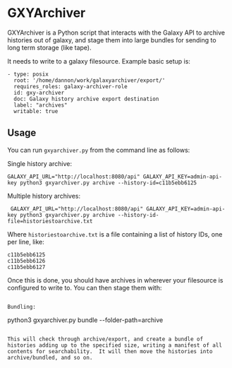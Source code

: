 # GXYArchiver

GXYArchiver is a Python script that interacts with the Galaxy API to archive
histories out of galaxy, and stage them into large bundles for sending to long
term storage (like tape).

It needs to write to a galaxy filesource.  Example basic setup is:

```
- type: posix
  root: '/home/dannon/work/galaxyarchiver/export/'
  requires_roles: galaxy-archiver-role
  id: gxy-archiver
  doc: Galaxy history archive export destination
  label: "archives"
  writable: true
```

## Usage

You can run `gxyarchiver.py` from the command line as follows:

Single history archive:

```
GALAXY_API_URL="http://localhost:8080/api" GALAXY_API_KEY=admin-api-key python3 gxyarchiver.py archive --history-id=c11b5ebb6125
```

Multiple history archives:

```
 GALAXY_API_URL="http://localhost:8080/api" GALAXY_API_KEY=admin-api-key python3 gxyarchiver.py archive --history-id-file=historiestoarchive.txt
 ```

Where `historiestoarchive.txt` is a file containing a list of history IDs, one per line, like:

```
c11b5ebb6125
c11b5ebb6126
c11b5ebb6127
```


Once this is done, you should have archives in wherever your filesource is configured to write to.  You can then stage them with:

```

Bundling:

```
python3 gxyarchiver.py bundle --folder-path=archive
```

This will check through archive/export, and create a bundle of histories adding up to the specified size, writing a manifest of all contents for searchability.  It will then move the histories into archive/bundled, and so on.
